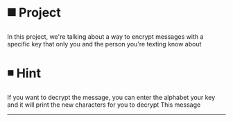 # :black_medium_square:	 Project 

In this project, we're talking about a way to encrypt messages with a specific key that only you and the person you're texting know about 

# :black_medium_small_square:	 Hint 

If you want to decrypt the message, you can enter the alphabet your key and it will print the new characters for you to decrypt This message

-------------------------------------
